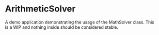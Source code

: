 # ArithmeticSolver
A demo application demonstrating the usage of the MathSolver class. This is a WIP and nothing inside should be considered stable.
